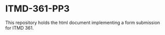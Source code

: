 # ITMD-361-PP3

This repository holds the html document implementing a form submission for ITMD 361. 
